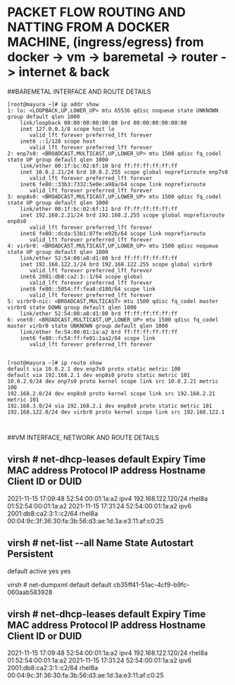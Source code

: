 
# PACKET FLOW ROUTING AND NATTING FROM A DOCKER MACHINE, (ingress/egress) from docker -> vm -> baremetal -> router -> internet & back


##BAREMETAL INTERFACE AND ROUTE DETAILS 


```
[root@mayura ~]# ip addr show
1: lo: <LOOPBACK,UP,LOWER_UP> mtu 65536 qdisc noqueue state UNKNOWN group default qlen 1000
    link/loopback 00:00:00:00:00:00 brd 00:00:00:00:00:00
    inet 127.0.0.1/8 scope host lo
       valid_lft forever preferred_lft forever
    inet6 ::1/128 scope host
       valid_lft forever preferred_lft forever
2: enp7s0: <BROADCAST,MULTICAST,UP,LOWER_UP> mtu 1500 qdisc fq_codel state UP group default qlen 1000
    link/ether 00:1f:bc:02:6f:10 brd ff:ff:ff:ff:ff:ff
    inet 10.0.2.21/24 brd 10.0.2.255 scope global noprefixroute enp7s0
       valid_lft forever preferred_lft forever
    inet6 fe80::33b3:7332:5e0e:a98a/64 scope link noprefixroute
       valid_lft forever preferred_lft forever
3: enp8s0: <BROADCAST,MULTICAST,UP,LOWER_UP> mtu 1500 qdisc fq_codel state UP group default qlen 1000
    link/ether 00:1f:bc:02:6f:11 brd ff:ff:ff:ff:ff:ff
    inet 192.168.2.21/24 brd 192.168.2.255 scope global noprefixroute enp8s0
       valid_lft forever preferred_lft forever
    inet6 fe80::dcda:53b1:87fe:e92b/64 scope link noprefixroute
       valid_lft forever preferred_lft forever
4: virbr0: <BROADCAST,MULTICAST,UP,LOWER_UP> mtu 1500 qdisc noqueue state UP group default qlen 1000
    link/ether 52:54:00:a8:d1:80 brd ff:ff:ff:ff:ff:ff
    inet 192.168.122.1/24 brd 192.168.122.255 scope global virbr0
       valid_lft forever preferred_lft forever
    inet6 2001:db8:ca2:3::1/64 scope global
       valid_lft forever preferred_lft forever
    inet6 fe80::5054:ff:fea8:d180/64 scope link
       valid_lft forever preferred_lft forever
5: virbr0-nic: <BROADCAST,MULTICAST> mtu 1500 qdisc fq_codel master virbr0 state DOWN group default qlen 1000
    link/ether 52:54:00:a8:d1:80 brd ff:ff:ff:ff:ff:ff
6: vnet0: <BROADCAST,MULTICAST,UP,LOWER_UP> mtu 1500 qdisc fq_codel master virbr0 state UNKNOWN group default qlen 1000
    link/ether fe:54:00:01:1a:a2 brd ff:ff:ff:ff:ff:ff
    inet6 fe80::fc54:ff:fe01:1aa2/64 scope link
       valid_lft forever preferred_lft forever


[root@mayura ~]# ip route show
default via 10.0.2.1 dev enp7s0 proto static metric 100
default via 192.168.2.1 dev enp8s0 proto static metric 101
10.0.2.0/24 dev enp7s0 proto kernel scope link src 10.0.2.21 metric 100
192.168.2.0/24 dev enp8s0 proto kernel scope link src 192.168.2.21 metric 101
192.168.3.0/24 via 192.168.2.1 dev enp8s0 proto static metric 101
192.168.122.0/24 dev virbr0 proto kernel scope link src 192.168.122.1



```


##VM INTERFACE, NETWORK AND ROUTE DETAILS


virsh # net-dhcp-leases default
 Expiry Time          MAC address        Protocol  IP address                Hostname        Client ID or DUID
-------------------------------------------------------------------------------------------------------------------
 2021-11-15 17:09:48  52:54:00:01:1a:a2  ipv4      192.168.122.120/24        rhel8a          01:52:54:00:01:1a:a2
 2021-11-15 17:31:24  52:54:00:01:1a:a2  ipv6      2001:db8:ca2:3:1::c2/64   rhel8a          00:04:9c:3f:36:30:fa:3b:56:d3:ae:1d:3a:e3:11:af:c0:25

virsh # net-list --all
 Name                 State      Autostart     Persistent
----------------------------------------------------------
 default              active     yes           yes

virsh # net-dumpxml default
<network connections='1'>
  <name>default</name>
  <uuid>cb35ff41-51ac-4cf9-b9fc-060aab583928</uuid>
  <forward mode='nat'>
    <nat>
      <port start='1024' end='65535'/>
    </nat>
  </forward>
  <bridge name='virbr0' stp='on' delay='0'/>
  <mac address='52:54:00:a8:d1:80'/>
  <ip address='192.168.122.1' netmask='255.255.255.0'>
    <dhcp>
      <range start='192.168.122.2' end='192.168.122.254'/>
      <host mac='52:54:00:01:aa:00' name='rhelxx' ip='192.168.122.110'/>
      <host mac='52:54:00:01:1a:a2' name='rhel8a' ip='192.168.122.120'/>
      <host mac='52:54:00:01:1a:b3' name='rhel8b' ip='192.168.122.130'/>
      <host mac='52:54:00:01:1a:c4' name='rhel8c' ip='192.168.122.140'/>
      <host mac='52:54:00:01:1a:d5' name='rhel8d' ip='192.168.122.150'/>
      <host mac='52:54:00:01:1b:aa' name='rhel8i' ip='192.168.122.125'/>
      <host mac='52:54:00:01:1b:bb' name='rhel8j' ip='192.168.122.135'/>
      <host mac='52:54:00:01:1b:cc' name='rhel8k' ip='192.168.122.145'/>
      <host mac='52:54:00:01:1b:dd' name='rhel8l' ip='192.168.122.155'/>
      <host mac='52:54:00:b2:5e:a6' name='rhel8p' ip='192.168.122.60'/>
      <host mac='52:54:00:b2:5e:b7' name='rhel8q' ip='192.168.122.70'/>
      <host mac='52:54:00:b2:5e:c8' name='rhel8r' ip='192.168.122.80'/>
    </dhcp>
  </ip>
  <ip family='ipv6' address='2001:db8:ca2:3::1' prefix='64'>
    <dhcp>
      <range start='2001:db8:ca2:3:1::10' end='2001:db8:ca2:3:1::ff'/>
    </dhcp>
  </ip>
</network>

virsh # net-dhcp-leases default
 Expiry Time          MAC address        Protocol  IP address                Hostname        Client ID or DUID
-------------------------------------------------------------------------------------------------------------------
 2021-11-15 17:09:48  52:54:00:01:1a:a2  ipv4      192.168.122.120/24        rhel8a          01:52:54:00:01:1a:a2
 2021-11-15 17:31:24  52:54:00:01:1a:a2  ipv6      2001:db8:ca2:3:1::c2/64   rhel8a          00:04:9c:3f:36:30:fa:3b:56:d3:ae:1d:3a:e3:11:af:c0:25


```

